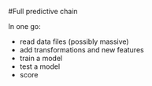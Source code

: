 #Full predictive chain

In one go:
- read data files (possibly massive)
- add transformations and new features
- train a model
- test a model
- score
